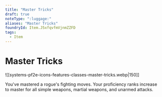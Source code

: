 ```yaml
---
title: "Master Tricks"
draft: true
noteType: ":luggage:"
aliases: "Master Tricks"
foundryId: Item.J5xfqvfmVjnmZZFD
tags:
  - Item
---
```


# Master Tricks
![[systems-pf2e-icons-features-classes-master-tricks.webp|150]]

You've mastered a rogue's fighting moves. Your proficiency ranks increase to master for all simple weapons, martial weapons, and unarmed attacks.
